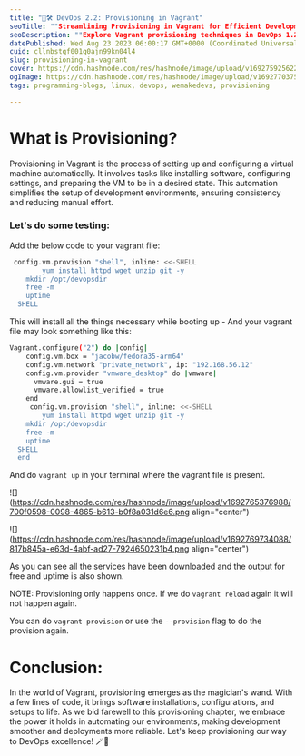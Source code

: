 ```yaml
---
title: "🚀🛠️ DevOps 2.2: Provisioning in Vagrant"
seoTitle: ""Streamlining Provisioning in Vagrant for Efficient Development""
seoDescription: ""Explore Vagrant provisioning techniques in DevOps 1.2, enhancing your infrastructure setup. Learn efficient provisioning methods for seamless development.""
datePublished: Wed Aug 23 2023 06:00:17 GMT+0000 (Coordinated Universal Time)
cuid: cllnbstqf001q0ajn99kn04l4
slug: provisioning-in-vagrant
cover: https://cdn.hashnode.com/res/hashnode/image/upload/v1692759256224/d942fa70-0ae4-446e-a0e8-3ee40b548a0f.jpeg
ogImage: https://cdn.hashnode.com/res/hashnode/image/upload/v1692770375238/172faca7-d2da-4350-a29f-b9c3fb17f976.jpeg
tags: programming-blogs, linux, devops, wemakedevs, provisioning

---
```


# What is Provisioning?

Provisioning in Vagrant is the process of setting up and configuring a virtual machine automatically. It involves tasks like installing software, configuring settings, and preparing the VM to be in a desired state. This automation simplifies the setup of development environments, ensuring consistency and reducing manual effort.

### Let's do some testing:

Add the below code to your vagrant file:

```bash
 config.vm.provision "shell", inline: <<-SHELL
    	yum install httpd wget unzip git -y
	mkdir /opt/devopsdir
	free -m
	uptime
  SHELL
```

This will install all the things necessary while booting up - And your vagrant file may look something like this:

```bash
Vagrant.configure("2") do |config| 
    config.vm.box = "jacobw/fedora35-arm64" 
    config.vm.network "private_network", ip: "192.168.56.12"
    config.vm.provider "vmware_desktop" do |vmware|
      vmware.gui = true
      vmware.allowlist_verified = true
    end
     config.vm.provision "shell", inline: <<-SHELL
    	yum install httpd wget unzip git -y
	mkdir /opt/devopsdir
	free -m
	uptime
  SHELL
  end
```

And do `vagrant up` in your terminal where the vagrant file is present.

![](https://cdn.hashnode.com/res/hashnode/image/upload/v1692765376988/700f0598-0098-4865-b613-b0f8a031d6e6.png align="center")

![](https://cdn.hashnode.com/res/hashnode/image/upload/v1692769734088/817b845a-e63d-4abf-ad27-7924650231b4.png align="center")

As you can see all the services have been downloaded and the output for free and uptime is also shown.

NOTE: Provisioning only happens once. If we do `vagrant reload` again it will not happen again.

You can do `vagrant provision` or use the `--provision` flag to do the provision again.

# Conclusion:

In the world of Vagrant, provisioning emerges as the magician's wand. With a few lines of code, it brings software installations, configurations, and setups to life. As we bid farewell to this provisioning chapter, we embrace the power it holds in automating our environments, making development smoother and deployments more reliable. Let's keep provisioning our way to DevOps excellence! 🪄🚀